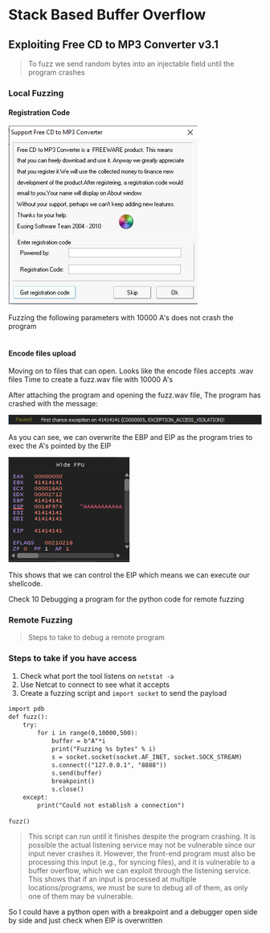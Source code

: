 # Stack Based Buffer Overflow 
##  Exploiting Free CD to MP3 Converter v3.1

> To fuzz we send random bytes into an injectable field until the program crashes
### Local Fuzzing 

#### Registration Code 

![](../../../Assets/Pasted%20image%2020220722193629.png)  
  
Fuzzing the following parameters with 10000 A's does not crash the program  
&nbsp;
&nbsp;

#### Encode files upload

Moving on to files that can open. Looks like the encode files accepts .wav files
Time to create a fuzz.wav file with 10000 A's  

After attaching the program and opening the fuzz.wav file, 
The program has crashed with the message:

![](../../../Assets/Pasted%20image%2020220722195522.png)

As you can see, we can overwrite the EBP and EIP as the program tries to exec the A's pointed by the EIP 

![](../../../Assets/Pasted%20image%2020220722195454.png)

This shows that we can control the EIP which means we can execute our shellcode.

Check 10 Debugging a program for the python code for remote fuzzing



### Remote Fuzzing
> Steps to take to debug a remote program

### Steps to take if you have access
1. Check what port the tool listens on `netstat -a`
2. Use Netcat to connect to see what it accepts
3. Create a fuzzing script and `import socket` to send the payload
```
import pdb
def fuzz():
    try:
        for i in range(0,10000,500):
            buffer = b"A"*i
            print("Fuzzing %s bytes" % i)
            s = socket.socket(socket.AF_INET, socket.SOCK_STREAM)
            s.connect(("127.0.0.1", "8888"))
            s.send(buffer)
	        breakpoint()
			s.close()
    except:
        print("Could not establish a connection")

fuzz()
```

> This script can run until it finishes despite  the program crashing. It is possible the actual listening service may not be vulnerable since our input never crashes it. However, the front-end program must also be processing this input (e.g., for syncing files), and it is vulnerable to a buffer overflow, which we can exploit through the listening service. This shows that if an input is processed at multiple locations/programs, we must be sure to debug all of them, as only one of them may be vulnerable.

So I could have a python open with a breakpoint and a debugger open side by side and just check when EIP is overwritten